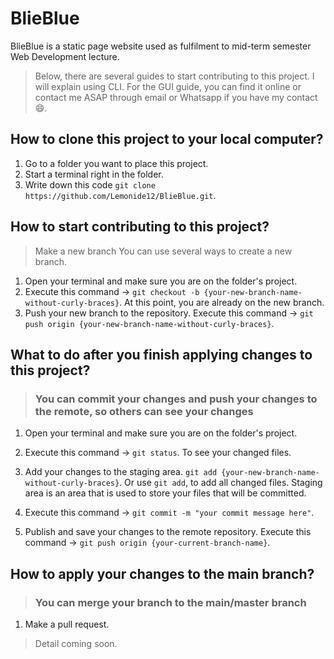 # BlieBlue

BlieBlue is a static page website used as fulfilment to mid-term semester Web Development lecture.  

> Below, there are several guides to start contributing to this project. I will explain using CLI. For the GUI guide, you can find it online or contact me ASAP through email or Whatsapp if you have my contact 😄.  

## How to clone this project to your local computer?

1. Go to a folder you want to place this project.
2. Start a terminal right in the folder.
3. Write down this code `git clone https://github.com/Lemonide12/BlieBlue.git`.  

## How to start contributing to this project?

> Make a new branch
> You can use several ways to create a new branch.

1. Open your terminal and make sure you are on the folder's project.  
2. Execute this command -> `git checkout -b {your-new-branch-name-without-curly-braces}`. At this point, you are already on the new branch.
3. Push your new branch to the repository. Execute this command ->  `git push origin {your-new-branch-name-without-curly-braces}`.  

## What to do after you finish applying changes to this project?

> ### You can commit your changes and push your changes to the remote, so others can see your changes

1. Open your terminal and make sure you are on the folder's project.
2. Execute this command -> `git status`. To see your changed files.
3. Add your changes to the staging area. `git add {your-new-branch-name-without-curly-braces}`. Or use `git add`, to add all changed files. Staging area is an area that is used to store your files that will be committed.

4. Execute this command ->  `git commit -m "your commit message here"`.
5. Publish and save your changes to the remote repository. Execute this command ->  `git push origin {your-current-branch-name}`.  

## How to apply your changes to the main branch?

> ### You can merge your branch to the main/master branch

1. Make a pull request.

> Detail coming soon.
